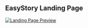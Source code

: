 ## EasyStory Landing Page
[![Landing Page Preview](https://cdn.discordapp.com/attachments/747818688220233870/754929955447505007/chrome_2020-09-14_00-02-11.png)](https://landingpage.abad2016.repl.co/)
